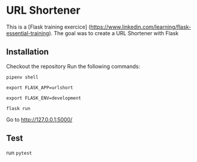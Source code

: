 # URL Shortener

This is a [Flask training exercice] (https://www.linkedin.com/learning/flask-essential-training).
The goal was to create a URL Shortener with Flask

## Installation

Checkout the repository
Run the following commands:

`pipenv shell`

`export FLASK_APP=urlshort`

`export FLASK_ENV=development`

`flask run`

Go to http://127.0.0.1:5000/

## Test

run `pytest`
